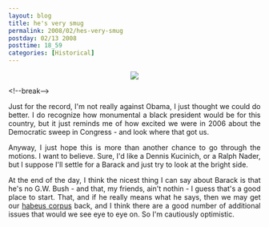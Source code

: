 ```yaml
---
layout: blog
title: he's very smug
permalink: 2008/02/hes-very-smug
postday: 02/13 2008
posttime: 18_59
categories: [Historical]
---
```


<div align="center">
<img src="http://digbox.net/art/art.obama.va.afp.gi.jpg" />
</div>
<p>&lt;!--break--></p>
<div align="justify">
Just for the record, I'm not really  against Obama, I just thought we could do better. I do recognize how monumental a black president would be for this country, but it just reminds me of how excited we were in 2006 about the Democratic sweep in Congress - and look where that got us.
<p>Anyway, I just hope this is more than another chance to go through the motions. I want to believe. Sure, I'd like a Dennis Kucinich, or a Ralph Nader, but I suppose I'll settle for a Barack and just try to look at the bright side.</p>
<p>At the end of the day, I think the nicest thing I can say about Barack is that he's no G.W. Bush - and that, my friends, ain't nothin - I guess that's a good place to start. That, and if he really means what he says, then we may get our <a href="http://www.msnbc.msn.com/id/15358236/page/2/">habeus corpus</a> back, and I think there are a good number of additional issues that would we see eye to eye on. So I'm cautiously optimistic.
</p></div>

